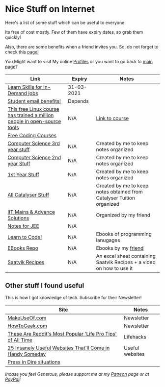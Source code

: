 <!-- @format -->

# Nice Stuff on Internet

Here's a list of some stuff which can be useful to everyone.

Its free of cost mostly. Few of them have expiry dates, so grab them quickly!

Also, there are some benefits when a friend invites you. So, do not forget to check this [page!](/Miscellaneous/Invitations.md)

You Might want to visit My online [Profiles](Myself_On_internet.md) or you want to go back to [main page](README.md)?

| Link                                                                                               | Expiry     | Notes                                                                 |
| -------------------------------------------------------------------------------------------------- | ---------- | --------------------------------------------------------------------- |
| [Learn Skills for In-Demand jobs](https://bit.ly/30biXpr)                                          | 31-03-2021 |                                                                       |
| [Student email benefits!](https://bit.ly/2S4A3AG)                                                  | Depends    |                                                                       |
| [This free Linux course has trained a million people in open-source tools](https://tek.io/3cHmNf8) | N/A        | [Link to course](https://bit.ly/33aSZEh)                              |
| [Free Coding Courses](http://bit.ly/FreeCodingCourses)                                             |            |                                                                       |
| [Computer Science 3rd year stuff](https://bit.ly/CS3rdYR)                                          | N/A        | Created by me to keep notes organized                                 |
| [Computer Science 2nd year Stuff](http://bit.ly/CS2ndYR)                                           | N/A        | Created by me to keep notes organized                                 |
| [1st Year Stuff](http://bit.ly/clgstuff)                                                           | N/A        | Created by me to keep notes organized                                 |
| [All Catalyser Stuff](http://bit.ly/AllCatStff)                                                    | N/A        | Created by me to keep notes obtained from Catalyser Tuition organized |
| [IIT Mains & Advance Solutions](http://bit.ly/MnAndAdvSoln)                                        | N/A        | Organized by my friend                                                |
| [Notes for JEE](http://bit.ly/NotesForJEE)                                                         | N/A        |                                                                       |
| [Learn to Code!](http://bit.ly/lrn2cde)                                                            | N/A        | Ebooks of programming lanugages                                       |
| [EBooks Repo](http://bit.ly/EBOOKSbyRAaETH)                                                        | N/A        | Ebooks by my [friend](https://github.com/RootAndroid58)               |
| [Saatvik Recipes](https://bit.ly/recipemaster)                                                     | N/A        | An excel sheet containing Saatvik Recipes + a video on how to use it  |

## Other stuff I found useful

This is how I got knowledge of tech. Subscribe for their Newsletter!

| Site                                                                                  | Notes           |
| ------------------------------------------------------------------------------------- | --------------- |
| [MakeUseOf.com](https://www.makeuseof.com/subscribe/)                                 | Newsletter      |
| [HowToGeek.com](https://www.howtogeek.com/)                                           | Newsletter      |
| [These Are Reddit's Most Popular 'Life Pro Tips' of All Time](https://bit.ly/3dUAjww) | Lifehacks       |
| [25 Insanely Useful Websites That'll Come in Handy Someday](https://bit.ly/2Tf5JE7)   | Useful websites |
| [Press in Dire situations](http://nooooooooooooooo.com/)                              |                 |

_Incase you feel Generous, please support me at my [Patreon](https://www.patreon.com/mrdgh2821) page or at [PayPal](https://paypal.me/mrdgh2821)!_

